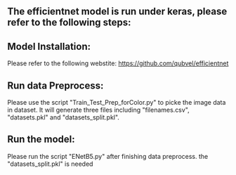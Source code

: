 ## The efficientnet model is run under keras, please refer to the following steps:

## Model Installation:
Please refer to the following webstite:
https://github.com/qubvel/efficientnet


## Run data Preprocess:
Please use the script "Train_Test_Prep_forColor.py" to picke the image data in dataset.
It will generate three files including "filenames.csv", "datasets.pkl" and "datasets_split.pkl".


## Run the model:
Please run the script "ENetB5.py" after finishing data preprocess.
the "datasets_split.pkl" is needed

